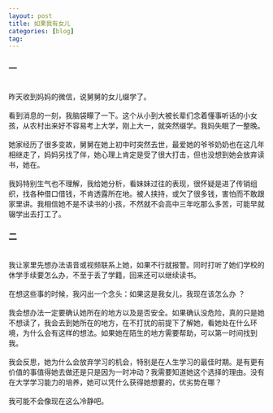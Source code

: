 ```yaml
---
layout: post
title: 如果我有女儿
categories: [blog]
tag:
---
```

<a name="7941da94"></a>
### 一

<br />昨天收到妈妈的微信，说舅舅的女儿缀学了。<br />
<br />看到消息的一刻，我脑袋矇了一下。这个从小到大被长辈们念着懂事听话的小女孩，从农村出来好不容易考上大学，刚上大一，就突然缀学。我妈失眠了一整晚。<br />
<br />她家经历了很多变故，舅舅在她上初中时突然去世，最爱她的爷爷奶奶也在这几年相继走了，妈妈另找了伴，她心理上肯定是受了很大打击，但也没想到她会放弃读书，她在。<br />
<br />我妈特别生气也不理解，我给她分析，看妹妹过往的表现，很怀疑是进了传销组织，找各种借口借钱，不肯透露所在地。被人挟持，或欠了很多钱，害怕而不敢跟家里讲。我相信她不是不读书的小孩，不然就不会高中三年吃那么多苦，可能早就辍学出去打工了。<br />

<a name="2d8be272"></a>
### 二

<br />我让家里先想办法语音或视频联系上她，如果不行就报警。同时打听了她们学校的休学手续要怎么办，不至于丢了学籍，回来还可以继续读书。<br />
<br />在想这些事的时候，我闪出一个念头：如果这是我女儿，我现在该怎么办 ？<br />
<br />我会想办法一定要确认她所在的地方以及是否安全。如果确认没危险，真的只是她不想读了，我会去到她所在的地方，在不打扰的前提下了解她，看她处在什么环境，为什么会有这样的想法。如果她在陌生的地方需要帮助，可以第一时间找到我。<br />
<br />我会反思，她为什么会放弃学习的机会，特别是在人生学习的最佳时期。是有更有价值的事值得她去做还是只是因为一时冲动？我需要知道她这个选择的理由。没有在大学学习能力的培养，她可以凭什么获得她想要的，优劣势在哪？<br />
<br />我可能不会像现在这么冷静吧。
